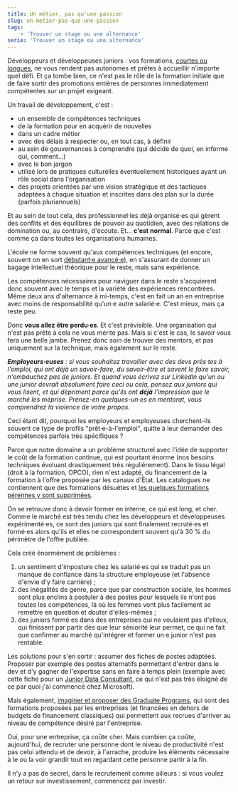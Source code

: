 ```yaml
---
title: Un métier, pas qu'une passion
slug: un-metier-pas-que-une-passion
tags:
    - 'Trouver un stage ou une alternance'
serie: 'Trouver un stage ou une alternance'
---
```


Développeurs et développeuses juniors : vos formations, [courtes ou longues](/notes/2021-01-les-formations-courtes/), ne vous rendent pas autonomes et prêtes à accueillir n'importe quel défi. Et ça tombe bien, ce n'est pas le rôle de la formation initiale que de faire sortir des promotions entières de personnes immédiatement compétentes sur un projet exigeant.

Un travail de développement, c'est :

* un ensemble de compétences techniques
* de la formation pour en acquérir de nouvelles
* dans un cadre métier
* avec des délais à respecter ou, en tout cas, à définir
* au sein de gouvernances à comprendre (qui décide de quoi, en informe qui, comment…)
* avec le bon jargon
* utilisé lors de pratiques culturelles éventuellement historiques ayant un rôle social dans l'organisation
* des projets orientées par une vision stratégique et des tactiques adaptées à chaque situation et inscrites dans des plan sur la durée (parfois pluriannuels)

Et au sein de tout cela, des professionnel·les déjà organisé·es qui gèrent des conflits et des équilibres de pouvoir au quotidien, avec des relations de domination ou, au contraire, d'écoute. Et… **c'est normal**. Parce que c'est comme ça dans toutes les organisations humaines.

L'école ne forme souvent qu'aux compétences techniques (et encore, souvent on en sort [débutant·e avancé·e](https://boris.schapira.dev/notes/2015-09-expert-ou-pas/)), en s'assurant de donner un bagage intellectuel théorique pour le reste, mais sans expérience.

Les compétences nécessaires pour naviguer dans le reste s'acquierent donc souvent avec le temps et la variété des expériences rencontrées. Même deux ans d'alternance à mi-temps, c'est en fait un an en entreprise avec moins de responsabilité qu'un·e autre salarié·e. C'est mieux, mais ça reste peu.

Donc **vous allez être perdu·es**. Et c'est prévisible. Une organisation qui n'est pas prête à cela ne vous mérite pas. Mais si c'est le cas, le savoir vous fera une belle jambe. Prenez donc soin de trouver des mentors, et pas uniquement sur la technique, mais également sur le reste.

**_Employeurs·euses_** _: si vous souhaitez travailler avec des devs près·tes à l'emploi, qui ont déjà un savoir-faire, du savoir-être et savent le faire savoir, n'embauchez pas de juniors. Et quand vous écrivez sur LinkedIn qu'un ou une junior devrait absolument faire ceci ou cela, pensez aux juniors qui vous lisent, et qui dépriment parce qu'ils ont **déjà** l'impression que le marché les méprise. Prenez-en quelques-un·es en mentorat, vous comprendrez la violence de votre propos._

Ceci étant dit, pourquoi les employeurs et employeuses cherchent-ils souvent ce type de profils "prêt·e-à-l'emploi", quitte à leur demander des compétences parfois très spécifiques ?

Parce que notre domaine a un problème structurel avec l'idée de supporter le coût de la formation continue, qui est pourtant énorme (nos besoins techniques évoluant drastiquement très régulièrement). Dans le tissu légal (droit à la formation, OPCO), rien n'est adapté, du financement de la formation à l'offre proposée par les canaux d'État. Les catalogues ne contiennent que des formations désuètes et [les quelques formations pérennes y sont supprimées](https://www.opquast.com/france-competences-et-cpf-suite-et-fin/).

On se retrouve donc à devoir former en interne, ce qui est long, et cher. Comme le marché est très tendu chez les développeurs et développeuses expérimenté·es, ce sont des juniors qui sont finalement recruté·es et formé·es alors qu'ils et elles ne correspondent souvent qu'à 30 % du périmètre de l'offre publiée.

Cela créé énormément de problèmes :

1. un sentiment d'imposture chez les salarié·es qui se traduit pas un manque de confiance dans la structure employeuse (et l'absence d'envie d'y faire carrière) ;
2. des inégalités de genre, parce que par construction sociale, les hommes sont plus enclins à postuler à des postes pour lesquels ils n'ont pas toutes les compétences, là où les femmes vont plus facilement se remettre en question et douter d'elles-mêmes ;
3. des juniors formé·es dans des entreprises qui ne voulaient pas d'elleux, qui finissent par partir dès que leur séniorité leur permet, ce qui ne fait que confirmer au marché qu'intégrer et former un·e junior n'est pas rentable.

Les solutions pour s'en sortir : assumer des fiches de postes adaptées. Proposer par exemple des postes alternatifs permettant d'entrer dans le dev et d'y gagner de l'expertise sans en faire à temps plein (exemple avec cette fiche pour un [Junior Data Consultant](https://jobs.lever.co/contentsquare/8e891be2-f21c-44dc-9514-a9551c08d010?lever-via=Jk4USoE9Eg), ce qui n'est pas très éloigné de ce par quoi j'ai commencé chez Microsoft).

Mais également, [imaginer et proposer des <span lang="en">Graduate Programs</span>](https://www.letudiant.fr/etudes/qu-est-ce-qu-un-graduate-program.html), qui sont des formations proposées par les entreprises (et financées en dehors de budgets de financement classiques) qui permettent aux recrues d'arriver au niveau de compétence désiré par l'entreprise.

Oui, pour une entreprise, ça coûte cher. Mais combien ça coûte, aujourd'hui, de recruter une personne dont le niveau de productivité n'est pas celui attendu et de devoir, à l'arrache, produire les éléments nécessaire à le ou la voir grandir tout en regardant cette personne partir à la fin.  
  
Il n'y a pas de secret, dans le recrutement comme ailleurs : si vous voulez un retour sur investissement, commencez par investir.
